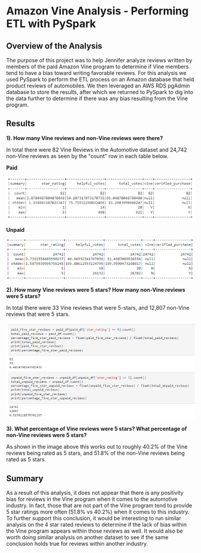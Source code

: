 # Amazon Vine Analysis - Performing ETL with PySpark

## Overview of the Analysis
The purpose of this project was to help Jennifer analyze reviews written by members of the paid Amazon Vine program to determine if Vine members tend to have a bias toward writing favorable reviews.  For this analysis we used PySpark to perform the ETL process on an Amazon database that held product reviews of automobiles. We then leveraged an AWS RDS pgAdmin database to store the results, after which we returned to PySpark to dig into the data further to determine if there was any bias resulting from the Vine program. 

## Results

**1). How many Vine reviews and non-Vine reviews were there?**
  
  In total there were 82 Vine Reviews in the Automotive dataset and 24,742 non-Vine reviews as seen by the "count" row in each table below.
  
  **Paid**
  
  ![](https://github.com/NRFlood/Amazon-Vine-Analysis/blob/main/Paid.PNG)
  
  **Unpaid**
  
  ![](https://github.com/NRFlood/Amazon-Vine-Analysis/blob/main/Unpaid.PNG)

**2). How many Vine reviews were 5 stars? How many non-Vine reviews were 5 stars?**

  In total there were 33 Vine reviews that were 5-stars, and 12,807 non-Vine reviews that were 5 stars.
  
  ![](https://github.com/NRFlood/Amazon-Vine-Analysis/blob/main/5-star.PNG)
  
**3). What percentage of Vine reviews were 5 stars? What percentage of non-Vine reviews were 5 stars?**
  
  As shown in the image above this works out to roughly 40.2% of the Vine reviews being rated as 5 stars, and 51.8% of the non-Vine reviews being rated as 5 stars. 
  
## Summary
As a result of this analysis, it does not appear that there is any positivity bias for reviews in the Vine program when it comes to the automotive industry.  In fact, those that are not part of the Vine program tend to provide 5 star ratings more often (51.8% vs 40.2%) when it comes to this industry.  To further support this conclusion, it would be interesting to run similar analysis on the 4 star rated reviews to determine if the lack of bias within the Vine program appears within those reviews as well.  It would also be worth doing similar analysis on another dataset to see if the same conclusion holds true for reviews within another industry.
       
